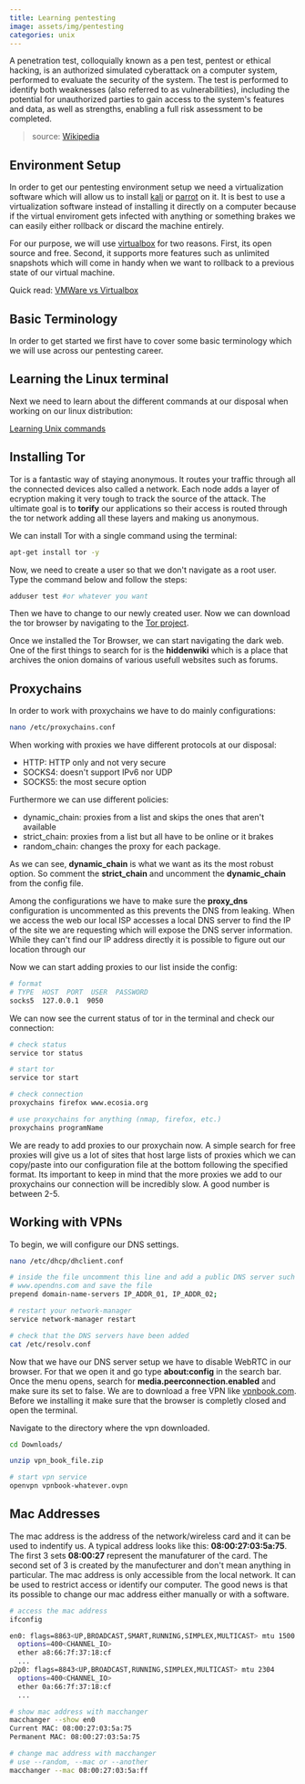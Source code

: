 ```yaml
---
title: Learning pentesting
image: assets/img/pentesting
categories: unix
---
```


A penetration test, colloquially known as a pen test, pentest or ethical
hacking, is an authorized simulated cyberattack on a computer system, performed
to evaluate the security of the system. The test is performed to identify
both weaknesses (also referred to as vulnerabilities), including the potential
for unauthorized parties to gain access to the system's features and data,
as well as strengths, enabling a full risk assessment to be completed.

> source: [Wikipedia](https://en.wikipedia.org/wiki/Penetration_test)

## Environment Setup

In order to get our pentesting environment setup we need a virtualization
software which will allow us to install [kali](https://www.kali.org) or
[parrot](https://parrotlinux.org) on it. It is best to use a virtualization
software instead of installing it directly on a computer because if the virtual
enviroment gets infected with anything or something brakes we can easily either
rollback or discard the machine entirely.

For our purpose, we will use [virtualbox](https://www.virtualbox.org) for two
reasons. First, its open source and free. Second, it supports more features such
as unlimited snapshots which will come in handy when we want to rollback to a
previous state of our virtual machine.

Quick read: [VMWare vs Virtualbox](http://techgenix.com/virtualbox-vmware-compared/)

## Basic Terminology

In order to get started we first have to cover some basic terminology which we
will use across our pentesting career.

## Learning the Linux terminal

Next we need to learn about the different commands at our disposal when working
on our linux distribution:

[Learning Unix commands](/learning-unix-commands)

## Installing Tor

Tor is a fantastic way of staying anonymous. It routes your traffic through all
the connected devices also called a network. Each node adds a layer of ecryption
making it very tough to track the source of the attack. The ultimate goal is to
**torify** our applications so their access is routed through the tor network
adding all these layers and making us anonymous.

We can install Tor with a single command using the terminal:

```bash
apt-get install tor -y
```

Now, we need to create a user so that we don't navigate as a root user. Type
the command below and follow the steps:

```bash
adduser test #or whatever you want
```

Then we have to change to our newly created user. Now we can download the tor
browser by navigating to the [Tor project](https://torproject.org).

Once we installed the Tor Browser, we can start navigating the dark web. One of
the first things to search for is the **hiddenwiki** which is a place that
archives the onion domains of various usefull websites such as forums.

## Proxychains

In order to work with proxychains we have to do mainly configurations:

```bash
nano /etc/proxychains.conf
```

When working with proxies we have different protocols at our disposal:

- HTTP: HTTP only and not very secure
- SOCKS4: doesn't support IPv6 nor UDP
- SOCKS5: the most secure option

Furthermore we can use different policies:

- dynamic_chain: proxies from a list and skips the ones that aren't available
- strict_chain: proxies from a list but all have to be online or it brakes
- random_chain: changes the proxy for each package.

As we can see, **dynamic_chain** is what we want as its the most robust option.
So comment the **strict_chain** and uncomment the **dynamic_chain** from the config
file.

Among the configurations we have to make sure the **proxy_dns** configuration is
uncommented as this prevents the DNS from leaking. When we access the web our
local ISP accesses a local DNS server to find the IP of the site we are
requesting which will expose the DNS server information. While they can't find
our IP address directly it is possible to figure out our location through our

Now we can start adding proxies to our list inside the config:

```bash
# format
# TYPE  HOST  PORT  USER  PASSWORD
socks5  127.0.0.1  9050
```

We can now see the current status of tor in the terminal and check our
connection:

```bash
# check status
service tor status

# start tor
service tor start

# check connection
proxychains firefox www.ecosia.org

# use proxychains for anything (nmap, firefox, etc.)
proxychains programName
```

We are ready to add proxies to our proxychain now. A simple search for free
proxies will give us a lot of sites that host large lists of proxies which we
can copy/paste into our configuration file at the bottom following the specified
format. Its important to keep in mind that the more proxies we add to our
proxychains our connection will be incredibly slow. A good number is between
2-5.

## Working with VPNs

To begin, we will configure our DNS settings.

```bash
nano /etc/dhcp/dhclient.conf

# inside the file uncomment this line and add a public DNS server such as
# www.opendns.com and save the file
prepend domain-name-servers IP_ADDR_01, IP_ADDR_02;

# restart your network-manager
service network-manager restart

# check that the DNS servers have been added
cat /etc/resolv.conf
```

Now that we have our DNS server setup we have to disable WebRTC in our browser.
For that we open it and go type **about:config** in the search bar. Once the
menu opens, search for **media.peerconnection.enabled** and make sure its set to
false. We are to download a free VPN like [vpnbook.com](www.vpnbook.com). Before
we installing it make sure that the browser is completly closed and open the
terminal.

Navigate to the directory where the vpn downloaded.

```bash
cd Downloads/

unzip vpn_book_file.zip

# start vpn service
openvpn vpnbook-whatever.ovpn
```

## Mac Addresses

The mac address is the address of the network/wireless card and it can be used
to indentify us. A typical address looks like this: **08:00:27:03:5a:75**. The
first 3 sets **08:00:27** represent the manufaturer of the card. The second set
of 3 is created by the manufecturer and don't mean anything in particular. The
mac address is only accessible from the local network. It can be used to
restrict access or identify our computer. The good news is that its possible
to change our mac address either manually or with a software.

```bash
# access the mac address
ifconfig

en0: flags=8863<UP,BROADCAST,SMART,RUNNING,SIMPLEX,MULTICAST> mtu 1500
  options=400<CHANNEL_IO>
  ether a8:66:7f:37:18:cf
  ...
p2p0: flags=8843<UP,BROADCAST,RUNNING,SIMPLEX,MULTICAST> mtu 2304
  options=400<CHANNEL_IO>
  ether 0a:66:7f:37:18:cf
  ...

# show mac address with macchanger
macchanger --show en0
Current MAC: 08:00:27:03:5a:75
Permanent MAC: 08:00:27:03:5a:75

# change mac address with macchanger
# use --random, --mac or --another
macchanger --mac 08:00:27:03:5a:ff
```

